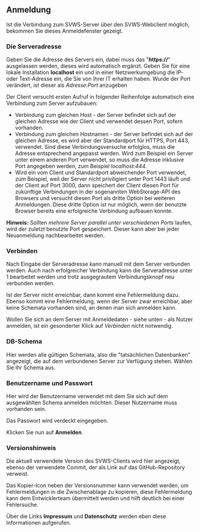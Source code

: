 ## Anmeldung

Ist die Verbindung zum SVWS-Server über den SVWS-Webclient möglich, bekommen Sie dieses Anmeldefenster gezeigt. 

### Die Serveradresse

Geben Sie die Adresse des Servers ein, dabei muss das "**https://**" ausgelassen werden, dieses wird automatisch ergänzt. Geben Sie für eine lokale Installation **localhost** ein und in einer Netzwerkumgebung die IP- oder Text-Adresse ein, die Sie von Ihrer IT erhalten haben. Wurde der Port verändert, ist dieser als *Adresse:Port* anzugeben

Der Client versucht ersten Aufruf in folgender Reihenfolge automatisch eine Verbindung zum Server aufzubauen:
* Verbindung zum gleichen Host - der Server befindet sich auf der gleichen Adresse wie der Client und verwendet dessen Port, sofern vorhanden.
* Verbindung zum gleichen Hostnamen - der Server befindet sich auf der gleichen Adresse, es wird aber der Standardport für HTTPS, Port 443, verwendet. Sind diese Verbindungsversuche erfolglos, muss die Adresse entsprechend angepasst werden. Wird zum Beispiel ein Server unter einem anderen Port verwendet, so muss die Adresse inklusive Port angegeben werden, zum Beispiel *localhost:444*.
* Wird ein vom Client und Standardport abweichender Port verwendet, zum Beispiel, weil der Server nicht priviligiert unter Port 1443 läuft und der Client auf Port 3000, dann speichert der Client diesen Port für zukünftige Verbindungen in der sogenannten WebStorage-API des Browsers und versucht diesen Port als dritte Option bei weiteren Anmeldungen. Diese dritte Option ist nur möglich, wenn der benutzte Browser bereits eine erfolgreiche Verbindung aufbauen konnte.

**Hinweis:** Sollten *mehrere Server parallel unter verschiedenen Ports* laufen, wird der zuletzt benutzte Port gespeichert. Dieser kann aber bei jeder Neuanmeldung nachbearbeitet werden.

### Verbinden

Nach Eingabe der Serveradresse kann manuell mit dem Server verbunden werden. Auch nach erfolgreicher Verbindung kann die Serveradresse unter 1 bearbeitet werden und trotz ausgegrautem Verbindungsknopf neu verbunden werden.

Ist der Server nicht erreichbar, dann kommt eine Fehlermeldung dazu. Ebenso kommt eine Fehlermeldung, wenn der Server zwar erreichbar, aber keine Schemata vorhanden sind, an denen man sich anmelden kann.

Wollen Sie sich an dem Server mit Anmeldedaten - siehe unten - als Nutzer anmelden, ist ein gesonderter Klick auf *Verbinden* nicht notwendig.

### DB-Schema

Hier werden alle gültigen Schemata, also die "tatsächlichen Datenbanken" angezeigt, die auf dem verbundenen Server zur Verfügung stehen. Wählen Sie Ihr Schema aus. 

### Benutzername und Passwort
Hier wird der Benutzername verwendet mit dem Sie sich auf dem ausgewählten Schema anmelden möchten. Dieser Nutzername muss vorhanden sein. 

Das Passwort wird verdeckt eingegeben.

Klicken Sie nun auf  **Anmelden**.

### Versionshinweis

Die aktuell verwendete Version des SVWS-Clients wird hier angezeigt, ebenso der verwendete Commit, der als Link auf das GitHub-Repository verweist.

Das Kopier-Icon <span class="icon-sm i-ri-file-copy-line" /> neben der Versionsnummer kann verwendet werden, um Fehlermeldungen in die Zwischenablage zu kopieren, diese Fehlermeldung kann dem Entwicklerteam übermittelt werden und hilft deutlich bei einer Fehlersuche.

Über die Links **Impressum** und **Datenschutz** werden eben diese Informationen aufgerufen.
